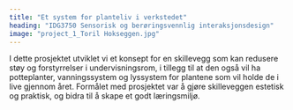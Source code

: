 ```yaml
---
title: "Et system for planteliv i verkstedet"
heading: "IDG3750 Sensorisk og berøringsvennlig interaksjonsdesign"
image: "project_1_Toril Hokseggen.jpg"
---
```


I dette prosjektet utviklet vi et konsept for en skillevegg som kan redusere støy og forstyrrelser i undervisningsrom, i tillegg til at den også vil ha potteplanter, vanningssystem og lyssystem for plantene som vil holde de i live gjennom året. Formålet med prosjektet var å gjøre skilleveggen estetisk og praktisk, og bidra til å skape et godt læringsmiljø.
